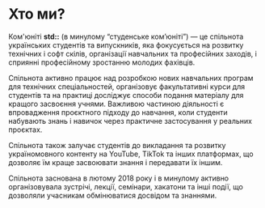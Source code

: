 # Хто ми?

Ком'юніті **std::** (в минулому “студенське ком’юніті”) — це спільнота українських студентів та випускників, яка фокусується на розвитку технічних і софт скілів, організації навчальних та професійних заходів, і сприянні професійному зростанню молодих фахівців.

Спільнота активно працює над розробкою нових навчальних програм для технічних спеціальностей, організовує факультативні курси для студентів та на практиці досліджує способи подання матеріалу для кращого засвоєння учнями. Важливою частиною діяльності є впровадження проєктного підходу до навчання, коли студенти набувають знань і навичок через практичне застосування у реальних проєктах.

Спільнота також залучає студентів до викладання та розвитку україномовного контенту на YouTube, TikTok та інших платформах, що дозволяє їм краще засвоювати знання і передавати їх іншим.

Спільнота заснована в лютому 2018 року і в минулому активно організовувала зустрічі, лекції, семінари, хакатони та інші події, що дозволяли учасникам обмінюватися досвідом та знаннями.
